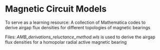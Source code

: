 # Magnetic Circuit Models
To serve as a learning resource: A collection of Mathematica codes to derive airgap flux densities for different topologies of magnetic bearings

Files:
_AMB_derivations_reluctance_method.wls_ is used to derive the airgap flux densities for a homopolar radial active magnetic bearing

